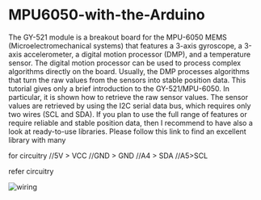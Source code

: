 # MPU6050-with-the-Arduino

The GY-521 module is a breakout board for the MPU-6050 MEMS (Microelectromechanical systems) that features a 3-axis gyroscope, a 3-axis accelerometer, a digital motion processor (DMP), and a temperature sensor. The digital motion processor can be used to process complex algorithms directly on the board. Usually, the DMP processes algorithms that turn the raw values from the sensors into stable position data. This tutorial gives only a brief introduction to the GY-521/MPU-6050. In particular, it is shown how to retrieve the raw sensor values. The sensor values are retrieved by using the I2C serial data bus, which requires only two wires (SCL and SDA). If you plan to use the full range of features or require reliable and stable position data, then I recommend to have also a look at ready-to-use libraries. Please follow this link to find an excellent library with many

for circuitry
//5V > VCC
//GND > GND
//A4 > SDA
//A5>SCL

refer circuitry

![wiring](https://user-images.githubusercontent.com/109905492/198830622-621e2b2e-cf18-4b20-9888-c92cae347013.png)
